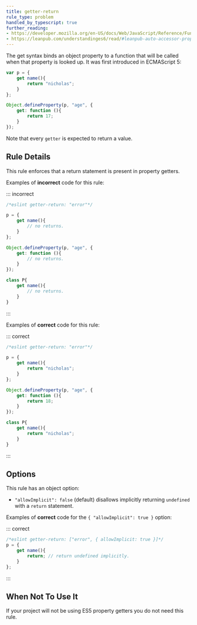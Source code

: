 ```yaml
---
title: getter-return
rule_type: problem
handled_by_typescript: true
further_reading:
- https://developer.mozilla.org/en-US/docs/Web/JavaScript/Reference/Functions/get
- https://leanpub.com/understandinges6/read/#leanpub-auto-accessor-properties
---
```




The get syntax binds an object property to a function that will be called when that property is looked up. It was first introduced in ECMAScript 5:

```js
var p = {
    get name(){
        return "nicholas";
    }
};

Object.defineProperty(p, "age", {
    get: function (){
        return 17;
    }
});
```

Note that every `getter` is expected to return a value.

## Rule Details

This rule enforces that a return statement is present in property getters.

Examples of **incorrect** code for this rule:

::: incorrect

```js
/*eslint getter-return: "error"*/

p = {
    get name(){
        // no returns.
    }
};

Object.defineProperty(p, "age", {
    get: function (){
        // no returns.
    }
});

class P{
    get name(){
        // no returns.
    }
}
```

:::

Examples of **correct** code for this rule:

::: correct

```js
/*eslint getter-return: "error"*/

p = {
    get name(){
        return "nicholas";
    }
};

Object.defineProperty(p, "age", {
    get: function (){
        return 18;
    }
});

class P{
    get name(){
        return "nicholas";
    }
}
```

:::

## Options

This rule has an object option:

* `"allowImplicit": false` (default) disallows implicitly returning `undefined` with a `return` statement.

Examples of **correct** code for the `{ "allowImplicit": true }` option:

::: correct

```js
/*eslint getter-return: ["error", { allowImplicit: true }]*/
p = {
    get name(){
        return; // return undefined implicitly.
    }
};
```

:::

## When Not To Use It

If your project will not be using ES5 property getters you do not need this rule.
